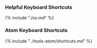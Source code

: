 ### Helpful Keyboard Shortcuts
{% include "./os.md" %}


### Atom Keyboard Shortcuts 
{% include "../tools-atom/shortcuts.md" %}
